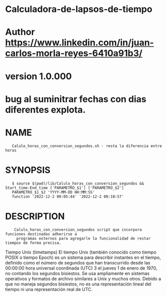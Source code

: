 # Calculadora-de-lapsos-de-tiempo



# Author https://www.linkedin.com/in/juan-carlos-morla-reyes-6410a91b3/
# version 1.0.000 
# bug al suminitrar fechas con dias diferentes explota.


# NAME 
       Calulo_horas_con_conversion_segundos.sh - resta la diferencia entre horas

# SYNOPSIS
       $ source $(pwd)/lib/Calulo_horas_con_conversion_segundos && Start_time-End_time ['PARAMETRO_$1'] ['PARAMETRO_$2']
       PARAMETRO_$1_$2 'YYYY-MM-DD HH:MM:SS'
       function '2022-12-2 00:05:44' '2022-12-2 00:10:57'

# DESCRIPTION
        Calulo_horas_con_conversion_segundos script que incorpora funciones destinadas adherirse a 
		 programas externos para agregarle la funcionalidad de restar tiempos de forma precisa.


Tiempo Unix (timetamps)
El tiempo Unix (también conocido como tiempo POSIX o tiempo Epoch) es un sistema para describir instantes en el tiempo,
definido como el número de segundos que han transcurrido desde las 00:00:00 hora universal coordinada (UTC)
3 el jueves 1 de enero de 1970, no contando los segundos bisiestos.
Se usa ampliamente en sistemas operativos y formatos de archivo similares a Unix y muchos otros.
Debido a que no maneja segundos bisiestos, no es una representación lineal del tiempo ni una representación real de UTC.

